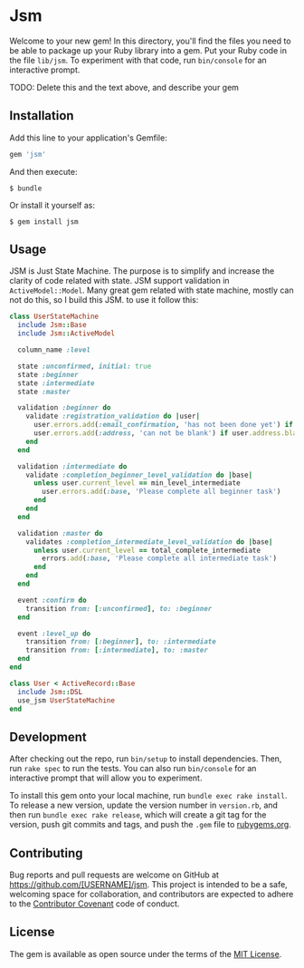 # Jsm

Welcome to your new gem! In this directory, you'll find the files you need to be able to package up your Ruby library into a gem. Put your Ruby code in the file `lib/jsm`. To experiment with that code, run `bin/console` for an interactive prompt.

TODO: Delete this and the text above, and describe your gem

## Installation

Add this line to your application's Gemfile:

```ruby
gem 'jsm'
```

And then execute:

    $ bundle

Or install it yourself as:

    $ gem install jsm

## Usage

JSM is Just State Machine. The purpose is to simplify and increase the clarity of code related with state. JSM support validation in `ActiveModel::Model`. Many great gem related with state machine, mostly can not do this, so I build this JSM. to use it follow this:

```ruby
class UserStateMachine
  include Jsm::Base
  include Jsm::ActiveModel

  column_name :level

  state :unconfirmed, initial: true
  state :beginner
  state :intermediate
  state :master

  validation :beginner do
    validate :registration_validation do |user|
      user.errors.add(:email_confirmation, 'has not been done yet') if user.confirmation.blank?
      user.errors.add(:address, 'can not be blank') if user.address.blank?
    end
  end

  validation :intermediate do
    validate :completion_beginner_level_validation do |base|
      unless user.current_level == min_level_intermediate
        user.errors.add(:base, 'Please complete all beginner task')
      end
    end
  end

  validation :master do
    validates :completion_intermediate_level_validation do |base|
      unless user.current_level == total_complete_intermediate
        errors.add(:base, 'Please complete all intermediate task')
      end
    end
  end

  event :confirm do
    transition from: [:unconfirmed], to: :beginner
  end

  event :level_up do
    transition from: [:beginner], to: :intermediate
    transition from: [:intermediate], to: :master
  end
end

class User < ActiveRecord::Base
  include Jsm::DSL
  use_jsm UserStateMachine
end
```

## Development

After checking out the repo, run `bin/setup` to install dependencies. Then, run `rake spec` to run the tests. You can also run `bin/console` for an interactive prompt that will allow you to experiment.

To install this gem onto your local machine, run `bundle exec rake install`. To release a new version, update the version number in `version.rb`, and then run `bundle exec rake release`, which will create a git tag for the version, push git commits and tags, and push the `.gem` file to [rubygems.org](https://rubygems.org).

## Contributing

Bug reports and pull requests are welcome on GitHub at https://github.com/[USERNAME]/jsm. This project is intended to be a safe, welcoming space for collaboration, and contributors are expected to adhere to the [Contributor Covenant](contributor-covenant.org) code of conduct.


## License

The gem is available as open source under the terms of the [MIT License](http://opensource.org/licenses/MIT).
